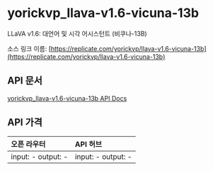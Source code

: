 # yorickvp_llava-v1.6-vicuna-13b

LLaVA v1.6: 대언어 및 시각 어시스턴트 (비쿠나-13B)

소스 링크 이름: [https://replicate.com/yorickvp/llava-v1.6-vicuna-13b](https://replicate.com/yorickvp/llava-v1.6-vicuna-13b)

## API 문서

[yorickvp_llava-v1.6-vicuna-13b API Docs](../apis/kr/yorickvp_llava-v1.6-vicuna-13b.md)

## API 가격

| 오픈 라우터 | API 허브 |
|:---|:---|
| input: - output: - | input: - output: - |
